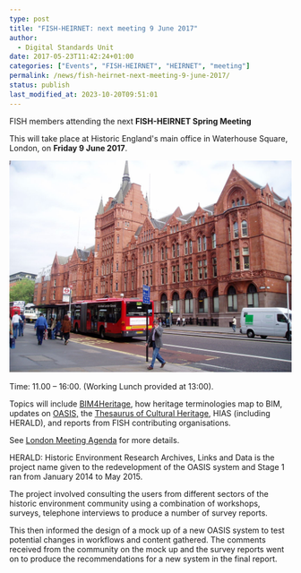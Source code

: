 ```yaml
---
type: post
title: "FISH-HEIRNET: next meeting 9 June 2017"
author:
  - Digital Standards Unit
date: 2017-05-23T11:42:24+01:00
categories: ["Events", "FISH-HEIRNET", "HEIRNET", "meeting"]
permalink: /news/fish-heirnet-next-meeting-9-june-2017/
status: publish
last_modified_at: 2023-10-20T09:51:01
---
```


FISH members attending the next **FISH-HEIRNET Spring Meeting**

This will take place at Historic England's main office in Waterhouse Square, London, on **Friday 9 June 2017**. 

![Historic England's Waterhouse Square office](../../images/HE-Waterhouse-Square.jpg)

Time: 11.00 – 16:00. (Working Lunch provided at 13:00).

Topics will include [BIM4Heritage](http://bim4heritage.org/), how heritage terminologies map to BIM,
updates on [OASIS,](http://oasis.ac.uk/pages/wiki/Main) the [Thesaurus of Cultural Heritage](http://www.heritagedata.org/blog/the-thesaurus-that-time-forgot/#more-168),
HIAS (including HERALD), and reports from FISH contributing organisations.

See [London Meeting Agenda](FISH-June-9th-meeting-2017-draft-agenda.doc) for more details. 

HERALD: Historic Environment Research Archives, Links and Data is the project name given
to the redevelopment of the OASIS system and Stage 1 ran from January 2014 to May 2015.

The project involved consulting the users from different sectors of the historic environment
community using a combination of workshops,  surveys, telephone interviews to produce
a number of survey reports.

This then informed the design of a mock up of a new OASIS system to test potential changes
in workflows and content gathered. The comments received from the community on the
mock up and the survey reports went on to produce the recommendations for a new system in the final report.
